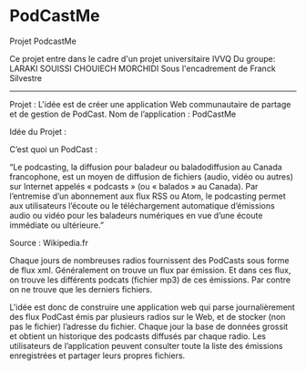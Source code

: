 PodCastMe
=========

Projet PodcastMe

Ce projet entre dans le cadre d'un projet universitaire IVVQ
Du groupe: LARAKI SOUISSI CHOUIECH MORCHIDI
Sous l'encadrement de Franck Silvestre


************************************************
Projet : L'idée est de créer  une application Web communautaire de partage et de gestion de PodCast.
Nom de l’application : PodCastMe

Idée du Projet :

C’est quoi un PodCast :

“Le podcasting, la diffusion pour baladeur ou baladodiffusion au Canada francophone, est un moyen de diffusion de fichiers (audio, vidéo ou autres) sur Internet appelés « podcasts » (ou « balados » au Canada).
Par l’entremise d’un abonnement aux flux RSS ou Atom, le podcasting permet aux utilisateurs l’écoute ou le téléchargement automatique d’émissions audio ou vidéo pour les baladeurs numériques en vue d’une écoute immédiate ou ultérieure.”

Source : Wikipedia.fr


Chaque jours de nombreuses radios fournissent des PodCasts sous forme de  flux xml. Généralement on trouve un flux par émission. Et dans ces flux, on trouve les différents podcats (fichier mp3) de ces émissions. Par contre on ne trouve que les derniers fichiers.

L'idée est donc de construire une application web qui parse journalièrement des flux PodCast émis par plusieurs radios sur le Web, et de stocker (non pas le fichier) l’adresse du fichier. Chaque jour la base de données grossit et obtient un historique des podcasts diffusés par chaque radio.
Les utilisateurs de l’application peuvent consulter toute la liste des émissions enregistrées et partager leurs propres fichiers.
